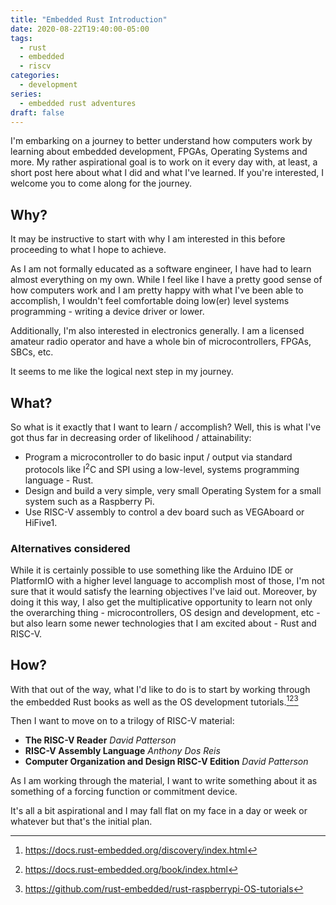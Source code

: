 ```yaml
---
title: "Embedded Rust Introduction"
date: 2020-08-22T19:40:00-05:00
tags:
  - rust
  - embedded
  - riscv
categories:
  - development
series:
  - embedded rust adventures
draft: false
---
```


I'm embarking on a journey to better understand how computers work by learning
about embedded development, FPGAs, Operating Systems and more.
My rather aspirational goal is to work on it every day with, at least, a short
post here about what I did and what I've learned. If you're interested, I
welcome you to come along for the journey.

## Why?

It may be instructive to start with why I am interested in this before
proceeding to what I hope to achieve.

As I am not formally educated as a software engineer, I have had to learn
almost everything on my own. While I feel like I have a pretty good sense of how
computers work and I am pretty happy with what I've been able to accomplish, I
wouldn't feel comfortable doing low(er) level systems programming - writing a
device driver or lower.

Additionally, I'm also interested in electronics generally. I am a licensed
amateur radio operator and have a whole bin of microcontrollers, FPGAs, SBCs,
etc.

It seems to me like the logical next step in my journey.

## What?

So what is it exactly that I want to learn / accomplish? Well, this is what I've
got thus far in decreasing order of likelihood / attainability:

- Program a microcontroller to do basic input / output via standard
  protocols like I<sup>2</sup>C and SPI using a low-level, systems programming
  language - Rust.
- Design and build a very simple, very small Operating System for a small
  system such as a Raspberry Pi.
- Use RISC-V assembly to control a dev board such as VEGAboard or
  HiFive1.

<!-- - Program an FPGA for extremely high channel home energy monitoring (think
  high-frequency monitoring for every circuit). -->

### Alternatives considered

While it is certainly possible to use something like the Arduino IDE or
PlatformIO with a higher level language to accomplish most of those, I'm not
sure that it would satisfy the learning objectives I've laid out. Moreover,
by doing it this way, I also get the multiplicative opportunity to learn
not only the overarching thing - microcontrollers, OS design and development,
etc - but also learn some newer technologies that I am excited about - Rust
and RISC-V.

## How?

With that out of the way, what I'd like to do is to start by working through the
embedded Rust books as well as the OS development tutorials.[^1][^2][^3]

[^1]: https://docs.rust-embedded.org/discovery/index.html
[^2]: https://docs.rust-embedded.org/book/index.html
[^3]: https://github.com/rust-embedded/rust-raspberrypi-OS-tutorials

Then I want to move on to a trilogy of RISC-V material:

- **The RISC-V Reader** _David Patterson_
- **RISC-V Assembly Language** _Anthony Dos Reis_
- **Computer Organization and Design RISC-V Edition** _David Patterson_

As I am working through the material, I want to write something about it as
something of a forcing function or commitment device.

It's all a bit aspirational and I may fall flat on my face in a day or week or
whatever but that's the initial plan.
